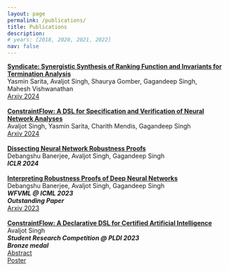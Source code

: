 ```yaml
---
layout: page
permalink: /publications/
title: Publications
description: 
# years: [2018, 2020, 2021, 2022]
nav: false
---
```


<div class="title"><a href="https://arxiv.org/abs/2404.05951"><b>Syndicate: Synergistic Synthesis of Ranking Function and Invariants for Termination Analysis
</b></a></div>
  <div class="author"> 
      <nobr> Yasmin Sarita,</nobr>
      <nobr> Avaljot Singh,</nobr>
      <nobr> Shaurya Gomber,</nobr>
      <nobr> Gagandeep Singh,</nobr>
      <nobr> Mahesh Vishwanathan</nobr>
  </div>
  <div><a href="https://arxiv.org/abs/2404.05951">
    Arxiv 2024
  </a></div>
<div class="links">
</div>

<br/>

<div class="title"><a href="https://arxiv.org/abs/2403.18729"><b>ConstraintFlow: A DSL for Specification and Verification of Neural Network Analyses
</b></a></div>
  <div class="author"> 
      <nobr> Avaljot Singh,</nobr>        
      <nobr> Yasmin Sarita,</nobr>
      <nobr> Charith Mendis,</nobr>
      <nobr> Gagandeep Singh</nobr>
  </div>
  <div><a href="https://arxiv.org/abs/2403.18729">
    Arxiv 2024
  </a></div>
<div class="links">
</div>

<br/>

<div class="title"><a href="https://openreview.net/pdf?id=Ev10F9TWML"><b>Dissecting Neural Network Robustness Proofs
</b></a></div>
  <div class="author"> 
      <nobr> Debangshu Banerjee,</nobr>
      <nobr> Avaljot Singh,</nobr>        
      <nobr> Gagandeep Singh</nobr>
  </div>
  <div class="periodical">
    <em><b> ICLR 2024 </b></em>       
  </div>
<div class="links">
</div>

<br/>

<div class="title"><a href="/assets/pdf/icml_workshop_2023.pdf"><b>Interpreting Robustness Proofs of Deep Neural Networks
</b></a></div>
  <div class="author"> 
      <nobr> Debangshu Banerjee,</nobr>
      <nobr> Avaljot Singh,</nobr>        
      <nobr> Gagandeep Singh</nobr>
  </div>
  <div class="periodical">
    <em><b> WFVML @ ICML 2023 </b></em>       
  </div>
  <div class="periodical">
    <em><b> Outstanding Paper </b></em>      
  </div>
  <div><a href="https://arxiv.org/abs/2301.13845">
    Arxiv 2023
  </a></div>
<div class="links">
</div>

<br/>

<div class="title"><a href="https://pldi23.sigplan.org/details/pldi-2023-src/5/ConstraintFlow-A-Declarative-DSL-for-Certified-Artificial-Intelligence"><b>ConstraintFlow: A Declarative DSL for Certified Artificial Intelligence
</b></a></div>
  <div class="author"> 
      <nobr> Avaljot Singh</nobr>
  </div>
  <div class="periodical"> 
  <em><b>Student Research Competition @ PLDI 2023</b></em>
  </div>
  <div class="periodical"> 
  <em><b>Bronze medal</b></em>
  </div>
  <div><a href="/assets/pdf/SRC_ConstraintFlow.pdf">
  Abstract
  </a></div>
  <div><a href="/assets/pdf/constraintflow_poster.pdf">
  Poster
  </a></div>
<div class="links">
</div>

<br/>

<!-- 
{*} marked author names are alphabetical -->

